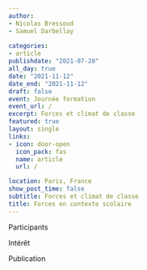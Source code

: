 ```yaml
---
author:
- Nicolas Bressoud
- Samuel Darbellay
  
categories:
- article
publishdate: "2021-07-20"
all_day: true
date: "2021-11-12"
date_end: "2021-11-12"
draft: false
event: Journée formation
event_url: /
excerpt: Forces et climat de classe
featured: true
layout: single
links:
- icon: door-open
  icon_pack: fas
  name: article
  url: /

location: Paris, France
show_post_time: false
subtitle: Forces et climat de classe
title: Forces en contexte scolaire
---
```



Participants

Intérêt

Publication